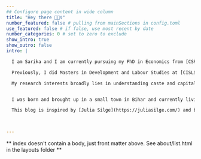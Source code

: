 ```yaml
---
## Configure page content in wide column
title: "Hey there 🙋🏽‍♀️️"
number_featured: false # pulling from mainSections in config.toml
use_featured: false # if false, use most recent by date
number_categories: 0 # set to zero to exclude
show_intro: true
show_outro: false
intro: |

  I am Sarika and I am currently pursuing my PhD in Economics from [CSRD, JNU](https://www.jnu.ac.in/sss/csrd). I have completed my MPhil in Economics from the same centre and my MPhil Dissertation was on the question of wage discrimination in the urban labour market in India. 

  Previously, I did Masters in Development and Labour Studies at [CISLS,JNU](https://www.jnu.ac.in/sss/cisls). During my masters, I was involved in two research projects, ‘Employment, Working and Livelihood Conditions of the Migrant Workers from Bihar in the Informal Sector in NCR’, and another on the oral histories of the Warli Adivasi Movement, which has been recently published as a monograph, Red Flag of the Warlis published by LeftWord. I was also involved in documenting the history of the trade union movement in the banking sector which has been published as a monograph, [Struggling for Nation Building: A Brief History of All India Bank Officers’ Confederation](https://www.aakarbooks.com/author-list.php?autid=541) published by Aakar Books. 

  My research interests broadly lies in understanding caste and capitalism in the contemporary India through Marxian Political Economy. I was one of the founding members of [Rethinking Economics - JNU](https://rejnu.com/). I have also been involved in the student movement at JNU and had served as the Vice-President of the JNU Students’ Union in 2018-19. You can find me and the material related to this website on [GitHub](https://github.com/sarika-chaudhary). 


  I was born and brought up in a small town in Bihar and currently living in New Delhi, India.

  This blog is inspired by [Julia Silge](https://juliasilge.com/) and built with [blogdown](https://github.com/rstudio/blogdown) and [Hugo](https://gohugo.io/), and deployed using [Netlify](https://www.netlify.com/). My blog posts are released under a [Creative Commons Attribution-ShareAlike 4.0 International License](https://creativecommons.org/licenses/by-sa/4.0/). 

  

---
```


** index doesn't contain a body, just front matter above.
See about/list.html in the layouts folder **
